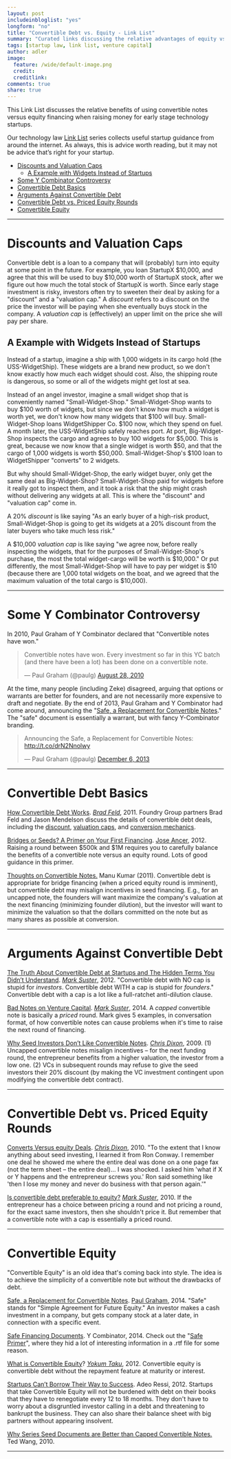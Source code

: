 ```yaml
---
layout: post
includeinbloglist: "yes"
longform: "no"
title: "Convertible Debt vs. Equity - Link List"
summary: "Curated links discussing the relative advantages of equity vs. convertible debt financing for early stage companies."
tags: [startup law, link list, venture capital]
author: adler
image:
  feature: /wide/default-image.png
  credit:
  creditlink:
comments: true
share: true
---
```



<p class="big-text">This Link List discusses the relative benefits of using convertible notes versus equity financing when raising money for early stage technology startups.</p>

Our technology law <a href="/tags/#link+list">Link List</a> series collects useful startup guidance from around the internet. As always, this is advice worth reading, but it may not be advice that’s right for your startup.


<div class="toc">
<ul>
<li><a href="#discounts-and-valuation-caps">Discounts and Valuation Caps</a><ul>
<li><a href="#a-example-with-widgets-instead-of-startups">A Example with Widgets Instead of Startups</a></li>
</ul>
</li>
<li><a href="#some-y-combinator-controversy">Some Y Combinator Controversy</a></li>
<li><a href="#convertible-debt-basics">Convertible Debt Basics</a></li>
<li><a href="#arguments-against-convertible-debt">Arguments Against Convertible Debt</a></li>
<li><a href="#convertible-debt-vs-priced-equity-rounds">Convertible Debt vs. Priced Equity Rounds</a></li>
<li><a href="#convertible-equity">Convertible Equity</a></li>
</ul>
</div>

- - - 

# Discounts and Valuation Caps 

Convertible debt is a loan to a company that will (probably) turn into equity at some point in the future. For example, you loan StartupX $10,000, and agree that this will be used to buy $10,000 worth of StartupX stock, after we figure out how much the total stock of StartupX is worth.  Since early stage investment is risky, investors often try to sweeten their deal by asking for a "discount" and a "valuation cap." A *discount* refers to a discount on the price the investor will be paying when she eventually buys stock in the company. A *valuation cap* is (effectively) an upper limit on the price she will pay per share.  

## A Example with Widgets Instead of Startups

Instead of a startup, imagine a ship with 1,000 widgets in its cargo hold (the USS-WidgetShip). These widgets are a brand new product, so we don't know exactly how much each widget should cost. Also, the shipping route is dangerous, so some or all of the widgets might get lost at sea. 

Instead of an angel investor, imagine a small widget shop that is conveniently named "Small-Widget-Shop." Small-Widget-Shop wants to buy $100 worth of widgets, but since we don't know how much a widget is worth yet, we don't know how many widgets that $100 will buy. Small-Widget-Shop loans WidgetShipper Co. $100 now, which they spend on fuel. A month later, the USS-WidgetShip safely reaches port. At port, Big-Widget-Shop inspects the cargo and agrees to buy 100 widgets for $5,000. This is great, because we now know that a single widget is worth $50, and that the cargo of 1,000 widgets is worth $50,000. Small-Widget-Shop's $100 loan to WidgetShipper "converts" to 2 widgets. 

But why should Small-Widget-Shop, the early widget buyer, only get the same deal as Big-Widget-Shop? Small-Widget-Shop paid for widgets before it really got to inspect them, and it took a risk that the ship might crash without delivering any widgets at all. This is where the "discount" and "valuation cap" come in. 

A 20% *discount* is like saying "As an early buyer of a high-risk product, Small-Widget-Shop is going to get its widgets at a 20% discount from the later buyers who take much less risk."

A $10,000 *valuation cap* is like saying "we agree now, before really inspecting the widgets, that for the  purposes of Small-Widget-Shop's purchase, the most the total widget-cargo will be worth is $10,000." Or put differently, the most Small-Widget-Shop will have to pay per widget is $10 (because there are 1,000 total widgets on the boat, and we agreed that the maximum valuation of the total cargo is $10,000). 

- - - 

# Some Y Combinator Controversy

In 2010, Paul Graham of Y Combinator declared that "Convertible notes have won."  

<blockquote class="twitter-tweet" lang="en"><p>Convertible notes have won. Every investment so far in this YC batch (and there have been a lot) has been done on a convertible note.</p>&mdash; Paul Graham (@paulg) <a href="https://twitter.com/paulg/status/22319113993">August 28, 2010</a></blockquote>
<script async src="//platform.twitter.com/widgets.js" charset="utf-8"></script>

At the time, many people (including Zeke) disagreed, arguing that options or warrants are better for founders, and are not necessarily more expensive to draft and negotiate. By the end of 2013, Paul Graham and Y Combinator had come around, announcing the "[Safe, a Replacement for Convertible Notes](http://blog.ycombinator.com/announcing-the-safe-a-replacement-for-convertible-notes)." The "safe" document is essentially a warrant, but with fancy Y-Combinator branding. 

<blockquote class="twitter-tweet" data-cards="hidden" lang="en"><p>Announcing the Safe, a Replacement for Convertible Notes: <a href="http://t.co/drN2Nnolwy">http://t.co/drN2Nnolwy</a></p>&mdash; Paul Graham (@paulg) <a href="https://twitter.com/paulg/status/409023099518988288">December 6, 2013</a></blockquote>


- - -

# Convertible Debt Basics 


[How Convertible Debt Works](http://www.feld.com/archives/2011/10/how-convertible-debt-works.html). [*Brad Feld*](https://twitter.com/bfeld), 2011. Foundry Group partners Brad Feld and Jason Mendelson discuss the details of convertible debt deals, including the [discount](http://www.askthevc.com/archives/2011/09/convertible-debt-%E2%80%93-the-discount.html), [valuation caps](http://www.askthevc.com/archives/2011/09/convertible-debt-%E2%80%93-valuation-caps.html), and [conversion mechanics](http://www.askthevc.com/archives/2011/09/convertible-debt-%E2%80%93-conversion-mechanics.html).

[Bridges or Seeds? A Primer on Your First Financing](http://siliconhillslawyer.com/2012/06/07/bridge-seed-financing-primer/). [Jose Ancer](https://twitter.com/ancerj), 2012. Raising a round between $500k and $1M requires you to carefully balance the benefits of a convertible note versus an equity round. Lots of good guidance in this primer. 


[Thoughts on Convertible Notes.](http://www.k9ventures.com/blog/2011/03/22/thoughts-on-convertible-notes/) Manu Kumar (2011). Convertible debt is appropriate for bridge financing (when a priced equity round is imminent), but convertible debt may misalign incentives in seed financing. E.g., for an uncapped note, the founders will want 
maximize the company's valuation at the next financing (minimizing founder dilution), but the investor will want to minimize the valuation so that the dollars committed on the note but as many shares as possible at conversion. 

- - - 

# Arguments Against Convertible Debt


[The Truth About Convertible Debt at Startups and The Hidden Terms You Didn’t Understand](http://www.bothsidesofthetable.com/2012/09/05/the-truth-about-convertible-debt-at-startups-and-the-hidden-terms-you-didnt-understand/). [*Mark Suster*](https://twitter.com/msuster), 2012. "Convertible debt with NO cap is stupid for *investors*. Convertible debt WITH a cap is stupid for *founders*." Convertible debt with a cap is a lot like a full-ratchet anti-dilution clause.


[Bad Notes on Venture Capital](http://www.bothsidesofthetable.com/2014/09/17/bad-notes-on-venture-capital/). [*Mark Suster*](https://twitter.com/msuster), 2014. A *capped* convertible note is basically a *priced* round. Mark gives 5 examples, in conversation format, of how convertible notes can cause problems when it's time to raise the next round of financing. 


[Why Seed Investors Don’t Like Convertible Notes](http://cdixon.org/2009/08/12/why-seed-investors-dont-like-convertible-notes/). [*Chris Dixon*](https://twitter.com/cdixon), 2009. (1) Uncapped convertible notes misalign incentives – for the next funding round, the entrepreneur benefits from a higher valuation, the investor from a low one. (2)  VCs in subsequent rounds may refuse to give the seed investors their 20% discount (by making the VC investment contingent upon modifying the convertible debt contract).

- - - 

# Convertible Debt vs. Priced Equity Rounds

[Converts Versus equity Deals](http://cdixon.org/2010/08/31/converts-versus-equity-deals/). [*Chris Dixon*](https://twitter.com/cdixon), 2010. "To the extent that I know anything about seed investing, I learned it from Ron Conway.  I remember one deal he showed me where the entire deal was done on a one page fax (not the term sheet – the entire deal)...  I was shocked. I asked him 'what if X or Y happens and the entrepreneur screws you.'  Ron said something like 'then I lose my money and never do business with that person again.'" 


[Is convertible debt preferable to equity?](http://www.bothsidesofthetable.com/2010/08/30/is-convertible-debt-preferable-to-equity/) [*Mark Suster*](https://twitter.com/msuster), 2010. If the entrepreneur has a choice between pricing a round and not pricing a round, for the exact same investors, then she shouldn't price it. But remember that a convertible note with a cap is essentially a priced round. 


- - - 

# Convertible Equity 

"Convertible Equity" is an old idea that's coming back into style. The idea is to achieve the simplicity of a convertible note but without the drawbacks of debt. 

[Safe, a Replacement for Convertible Notes](http://blog.ycombinator.com/announcing-the-safe-a-replacement-for-convertible-notes). [Paul Graham](http://twitter.com/paulg), 2014. "Safe" stands for "Simple Agreement for Future Equity." An investor makes a cash investment in a company, but gets company stock at a later date, in connection with a specific event. 


[Safe Financing Documents](http://www.ycombinator.com/documents/#safe). Y Combinator, 2014. Check out the "[Safe Primer](http://www.ycombinator.com/docs/SAFE_Primer.rtf)", where they hid a lot of interesting information in a .rtf file for some reason. 

[What is Convertible Equity](http://www.startupcompanylawyer.com/2012/08/31/what-is-convertible-equity-or-a-convertible-security/)? [*Yokum Taku*](https://twitter.com/Yokum), 2012. Convertible equity is convertible debt without the repayment feature at maturity or interest.

[Startups Can’t Borrow Their Way to Success](http://fi.co/posts/690). Adeo Ressi, 2012. Startups that take Convertible Equity will not be burdened with debt on their books that they have to renegotiate every 12 to 18 months. They don't have to worry about a disgruntled investor calling in a debt and threatening to bankrupt the business. They can also share their balance sheet with big partners without appearing insolvent.

[Why Series Seed Documents are Better than Capped Convertible Notes.](http://www.seriesseed.com/posts/2010/09/version-20-and-why-series-seed-documents-are-better-than-capped-convertible-notes.html) Ted Wang, 2010. 

- - - 
